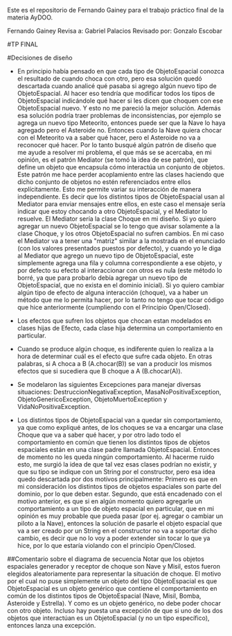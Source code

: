 Este es el repositorio de Fernando Gainey para el trabajo práctico final de la materia AyDOO.

Fernando Gainey
Revisa a: Gabriel Palacios
Revisado por: Gonzalo Escobar

#TP FINAL


#Decisiones de diseño

* En principio había pensado en que cada tipo de ObjetoEspacial conozca el resultado de cuando choca con otro, pero esa solución quedó descartada cuando analicé qué pasaba si agrego algún nuevo tipo de ObjetoEspacial. Al hacer eso tendría que modificar todos los tipos de ObjetoEspacial indicándole qué hacer si les dicen que choquen con ese ObjetoEspacial nuevo. Y esto no me pareció la mejor solución. Además esa solución podría traer problemas de inconsistencias, por ejemplo se agrega un nuevo tipo Meteorito, entonces puede ser que la Nave lo haya agregado pero el Asteroide no. Entonces cuando la Nave quiera chocar con el Meteorito va a saber qué hacer, pero el Asteroide no va a reconocer qué hacer. Por lo tanto busqué algún patrón de diseño que me ayude a resolver mi problema, el que más se se acercaba, en mi opinión, es el patrón Mediator (se tomó la idea de ese patrón), que define un objeto que encapsula cómo interactúa un conjunto de objetos. Este patrón me hace perder acoplamiento entre las clases haciendo que dicho conjunto de objetos no estén referenciados entre ellos explícitamente. Esto me permite variar su interacción de manera independiente. Es decir que los distintos tipos de ObjetoEspacial usan al Mediator para enviar mensajes entre ellos, en este caso el mensaje sería indicar que estoy chocando a otro ObjetoEspacial, y el Mediator lo resuelve. El Mediator sería la clase Choque en mi diseño.
 Si yo quiero agregar un nuevo ObjetoEspacial se lo tengo que avisar solamente a la clase Choque, y los otros ObjetoEspacial no sufren cambios. En mi caso el Mediator va a tener una "matriz" similar a la mostrada en el enunciado (con los valores presentados puestos por defecto), y cuando yo le diga al Mediator que agrego un nuevo tipo de ObjetoEspacial, este simplemente agrega una fila y columna correspondiente a ese objeto, y por defecto su efecto al interaccionar con otros es nula (este método lo borré, ya que para probarlo debía agregar un nuevo tipo de ObjetoEspacial, que no exista en el dominio inicial). Si yo quiero cambiar algún tipo de efecto de alguna interacción (choque), va a haber un método que me lo permita hacer, por lo tanto no tengo que tocar código que hice anteriormente (cumpliendo con el Principio Open/Closed).

* Los efectos que sufren los objetos que chocan estan modelados en clases hijas de Efecto, cada clase hija determina un comportamiento en particular.

* Cuando se produce algún choque, es indiferente quien lo realiza a la hora de determinar cuál es el efecto que sufre cada objeto. En otras palabras, si A choca a B (A.chocar(B)) se van a producir los mismos efectos que si sucediera que B choque a A (B.chocar(A)).

* Se modelaron las siguientes Excepciones para manejar diversas situaciones: DestruccionNegativaException, MasaNoPositivaException, ObjetoGenericoException, ObjetoMuertoException y VidaNoPositivaException.

* Los distintos tipos de ObjetoEspacial van a quedar sin comportamiento, ya que como expliqué antes, de los choques se va a encargar una clase Choque que va a saber qué hacer, y por otro lado todo el comportamiento en común que tienen los distintos tipos de objetos espaciales están en una clase padre llamada ObjetoEspacial. Entonces de momento no les queda ningún comportamiento. Al hacerme ruido esto, me surgió la idea de que tal vez esas clases podrían no existir, y que su tipo se indique con un String por el constructor, pero esa idea quedo descartada por dos motivos principalmente: Primero es que en mi consideración los distintos tipos de objetos espaciales son parte del dominio, por lo que deben estar. Segundo, que está encadenado con el motivo anterior, es que si en algún momento quiero agregarle un comportamiento a un tipo de objeto espacial en particular, que en mi opinión es muy probable que pueda pasar (por ej. agregar o cambiar un piloto a la Nave), entonces la solución de pasarle el objeto espacial que va a ser creado por un String en el constructor no va a soportar dicho cambio, es decir que no lo voy a poder extender sin tocar lo que ya hice, por lo que estaría violando con el principio Open/Closed.

##Comentario sobre el diagrama de secuencia
Notar que los objetos espaciales generador y receptor de choque son Nave y Misil, estos fueron elegidos aleatoriamente para representar la situación de choque. El motivo por el cual no puse simplemente un objeto del tipo ObjetoEspacial es que ObjetoEspacial es un objeto genérico que contiene el comportamiento en común de los distintos tipos de ObjetoEspacial (Nave, Misil, Bomba, Asteroide y Estrella). Y como es un objeto genérico, no debe poder chocar con otro objeto. Incluso hay puesta una excepción de que si uno de los dos objetos que interactúan es un ObjetoEspacial (y no un tipo específico), entonces lanza una excepción.
